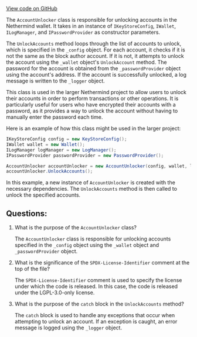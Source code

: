 [View code on GitHub](https://github.com/NethermindEth/nethermind/src/Nethermind/Nethermind.Wallet/AccountUnlocker.cs)

The `AccountUnlocker` class is responsible for unlocking accounts in the Nethermind wallet. It takes in an instance of `IKeyStoreConfig`, `IWallet`, `ILogManager`, and `IPasswordProvider` as constructor parameters. 

The `UnlockAccounts` method loops through the list of accounts to unlock, which is specified in the `_config` object. For each account, it checks if it is not the same as the block author account. If it is not, it attempts to unlock the account using the `_wallet` object's `UnlockAccount` method. The password for the account is obtained from the `_passwordProvider` object using the account's address. If the account is successfully unlocked, a log message is written to the `_logger` object.

This class is used in the larger Nethermind project to allow users to unlock their accounts in order to perform transactions or other operations. It is particularly useful for users who have encrypted their accounts with a password, as it provides a way to unlock the account without having to manually enter the password each time. 

Here is an example of how this class might be used in the larger project:

```csharp
IKeyStoreConfig config = new KeyStoreConfig();
IWallet wallet = new Wallet();
ILogManager logManager = new LogManager();
IPasswordProvider passwordProvider = new PasswordProvider();

AccountUnlocker accountUnlocker = new AccountUnlocker(config, wallet, logManager, passwordProvider);
accountUnlocker.UnlockAccounts();
```

In this example, a new instance of `AccountUnlocker` is created with the necessary dependencies. The `UnlockAccounts` method is then called to unlock the specified accounts.
## Questions: 
 1. What is the purpose of the `AccountUnlocker` class?
    
    The `AccountUnlocker` class is responsible for unlocking accounts specified in the `_config` object using the `_wallet` object and `_passwordProvider` object.

2. What is the significance of the `SPDX-License-Identifier` comment at the top of the file?

    The `SPDX-License-Identifier` comment is used to specify the license under which the code is released. In this case, the code is released under the LGPL-3.0-only license.

3. What is the purpose of the `catch` block in the `UnlockAccounts` method?

    The `catch` block is used to handle any exceptions that occur when attempting to unlock an account. If an exception is caught, an error message is logged using the `_logger` object.